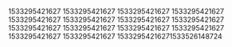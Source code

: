 1533295421627
1533295421627
1533295421627
1533295421627
1533295421627
1533295421627
1533295421627
1533295421627
1533295421627
1533295421627
1533295421627
1533295421627
1533295421627
1533295421627
15332954216271533526148724
